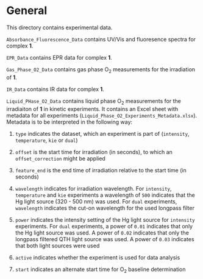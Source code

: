 # General

This directory contains experimental data.

`Absorbance_Fluorescence_Data` contains UV/Vis and fluoresence spectra for complex **1**.

`EPR_Data` contains EPR data for complex **1**.

`Gas_Phase_O2_Data` contains gas phase O<sub>2</sub>  measurements for the irradiation of **1**.

`IR_Data` contains IR data for complex **1**.

`Liquid_PHase_O2_Data` contains liquid phase O<sub>2</sub> measurements for the irradiaiton of **1** in kinetic experiments. It contains an Excel sheet with metadata for all experiments (`Liquid_Phase_O2_Experiments_Metadata.xlsx`). Metadata is to be interpreted in the following way:

1. `type` indicates the dataset, which an experiment is part of (`intensity`, `temperature`, `kie` or `dual`)

2. `offset` is the start time for irradiation (in seconds), to which an `offset_correction` might be applied

3. `feature_end` is the end time of irradiation relative to the start time (in seconds) 

4. `wavelength` indicates for irradiation wavelength. For `intensity`, `temperature` and `kie` experiments a wavelength of `500` indicates that the Hg light source (320 - 500 nm) was used. For `dual` experiments, `wavelength` indicates the cut-on wavelength for the used longpass filter

5. `power` indicates the intensity setting of the Hg light source for `intensity` experiments. For `dual` experiments, a power of `0.01` indicates that only the Hg light source was used. A power of `0.02` indicates that only the longpass filtered QTH light source was used. A power of `0.03` indicates that both light sources were used

6. `active` indicates whether the experiment is used for data analysis

7. `start` indicates an alternate start time for O<sub>2</sub> baseline determination

